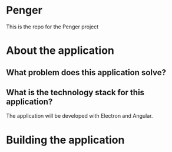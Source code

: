 # Penger

This is the repo for the Penger project

# About the application

## What problem does this application solve?

## What is the technology stack for this application?

The application will be developed with Electron and Angular.

# Building the application

